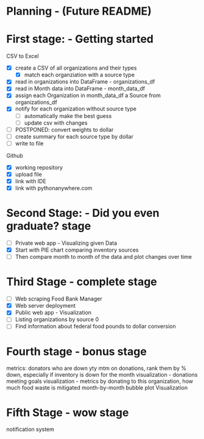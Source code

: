 # Planning - (Future README)
# First stage: - Getting started
  CSV to Excel
   - [x] create a CSV of all organizations and their types
     - [x] match each organziation with a source type
   - [x] read in organizations into DataFrame - organizations_df
   - [x] read in Month data into DataFrame - month_data_df
   - [x] assign each Organization in month_data_df a Source from organizations_df
   - [x] notify for each organization without source type
     - [ ] automatically make the best guess
     - [ ] update csv with changes
   - [ ] POSTPONED: convert weights to dollar
   - [ ] create summary for each source type by dollar
   - [ ] write to file

  Github
   - [x] working repository
   - [x] upload file
   - [x] link with IDE
   - [x] link with pythonanywhere.com

# Second Stage: - Did you even graduate? stage
   - [ ] Private web app - Visualizing given Data
   - [x] Start with PIE chart comparing inventory sources
   - [ ] Then compare month to month of the data and plot changes over time

# Third Stage - complete stage
  - [ ] Web scraping Food Bank Manager
  - [x] Web server deployment
  - [x] Public web app - Visualization
  - [ ] Listing organizations by source 0
  - [ ] Find information about federal food pounds to dollar conversion

# Fourth stage - bonus stage
  metrics:
    donators who are down yty mtm on donations, rank them by % down, especially if inventory is down for the month
  visualization - donations meeting goals
  visualization - metrics
  by donating to this organization, how much food waste is mitigated
  month-by-month bubble plot Visualization

# Fifth Stage - wow stage
  notification system
